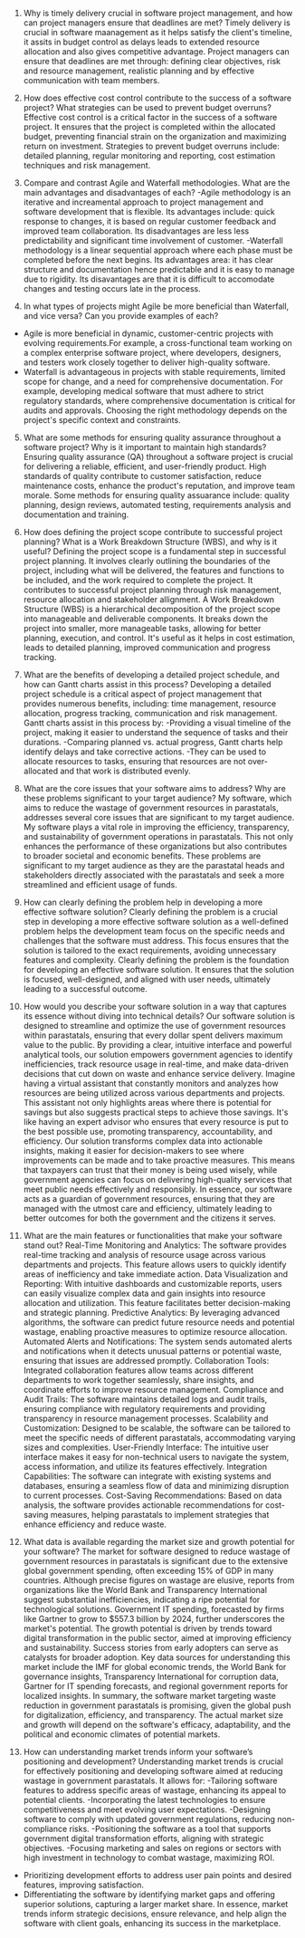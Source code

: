 1. Why is timely delivery crucial in software project management, and how can project managers ensure that deadlines are met?
 Timely delivery is crucial in software maanagement as it helps satisfy the client's timeline, it assits in budget control as delays leads to extended resource allocation and also gives competitive advantage. Project managers can ensure that deadlines are met through: defining clear objectives, risk and resource management, realistic planning and by effective communication with team members.
 
2. How does effective cost control contribute to the success of a software project? What strategies can be used to prevent budget overruns?
 Effective cost control is a critical factor in the success of a software project. It ensures that the project is completed within the allocated budget, preventing financial strain on the organization and maximizing return on investment.
 Strategies to prevent budget overruns include: detailed planning, regular monitoring and reporting, cost estimation techniques and risk management.
 
3. Compare and contrast Agile and Waterfall methodologies. What are the main advantages and disadvantages of each?
 -Agile methodology is an iterative and increamental approach to project management and software development that is flexible. Its advantages include: quick response to changes, it is based on regular customer feedback and improved team collaboration. Its disadvantages are less less predictability and significant time involvement of customer.
 -Waterfall methodology is a linear sequential approach where each phase must be completed before the next begins. Its advantages area: it has clear structure and documentation hence predictable and it is easy to manage due to rigidity. Its disavantages are that it is difficult to accomodate changes and testing occurs late in the process.

4. In what types of projects might Agile be more beneficial than Waterfall, and vice versa? Can you provide examples of each?
- Agile is more beneficial in dynamic, customer-centric projects with evolving requirements.For example, a cross-functional team working on a complex enterprise software project, where developers, designers, and testers work closely together to deliver high-quality software.
- Waterfall is advantageous in projects with stable requirements, limited scope for change, and a need for comprehensive documentation. For example, developing medical software that must adhere to strict regulatory standards, where comprehensive documentation is critical for audits and approvals.
Choosing the right methodology depends on the project's specific context and constraints.
  
5. What are some methods for ensuring quality assurance throughout a software project? Why is it important to maintain high standards?
Ensuring quality assurance (QA) throughout a software project is crucial for delivering a reliable, efficient, and user-friendly product. High standards of quality contribute to customer satisfaction, reduce maintenance costs, enhance the product's reputation, and improve team morale. Some methods for ensuring quality assuarance include:
quality planning, design reviews, automated testing, requirements analysis and documentation and training.
 
6. How does defining the project scope contribute to successful project planning? What is a Work Breakdown Structure (WBS), and why is it useful?
Defining the project scope is a fundamental step in successful project planning. It involves clearly outlining the boundaries of the project, including what will be delivered, the features and functions to be included, and the work required to complete the project. It contributes to successful project planning through risk management, resource allocation and stakeholder allignment.
A Work Breakdown Structure (WBS) is a hierarchical decomposition of the project scope into manageable and deliverable components. It breaks down the project into smaller, more manageable tasks, allowing for better planning, execution, and control. It's useful as it helps in cost estimation, leads to detailed planning, improved communication and progress tracking.
 
7. What are the benefits of developing a detailed project schedule, and how can Gantt charts assist in this process?
Developing a detailed project schedule is a critical aspect of project management that provides numerous benefits, including: time management, resource allocation, progress tracking, communication and risk management.
Gantt charts assist in this process by:
-Providing a visual timeline of the project, making it easier to understand the sequence of tasks and their durations.
-Comparing planned vs. actual progress, Gantt charts help identify delays and take corrective actions.
-They can be used to allocate resources to tasks, ensuring that resources are not over-allocated and that work is distributed evenly.
 
8. What are the core issues that your software aims to address? Why are these problems significant to your target audience?
 My software, which aims to reduce the wastage of government resources in parastatals, addresses several core issues that are significant to my target audience.
 My software plays a vital role in improving the efficiency, transparency, and sustainability of government operations in parastatals. This not only enhances the performance of these organizations but also contributes to broader societal and economic benefits. These problems are significant to my target audience as they are the parastatal heads and stakeholders directly associated with the parastatals and seek a more streamlined and efficient usage of funds.
 
9. How can clearly defining the problem help in developing a more effective software solution?
Clearly defining the problem is a crucial step in developing a more effective software solution as a well-defined problem helps the development team focus on the specific needs and challenges that the software must address. This focus ensures that the solution is tailored to the exact requirements, avoiding unnecessary features and complexity. Clearly defining the problem is the foundation for developing an effective software solution. It ensures that the solution is focused, well-designed, and aligned with user needs, ultimately leading to a successful outcome.
 
10. How would you describe your software solution in a way that captures its essence without diving into technical details?
Our software solution is designed to streamline and optimize the use of government resources within parastatals, ensuring that every dollar spent delivers maximum value to the public. By providing a clear, intuitive interface and powerful analytical tools, our solution empowers government agencies to identify inefficiencies, track resource usage in real-time, and make data-driven decisions that cut down on waste and enhance service delivery.
Imagine having a virtual assistant that constantly monitors and analyzes how resources are being utilized across various departments and projects. This assistant not only highlights areas where there is potential for savings but also suggests practical steps to achieve those savings. It's like having an expert advisor who ensures that every resource is put to the best possible use, promoting transparency, accountability, and efficiency.
Our solution transforms complex data into actionable insights, making it easier for decision-makers to see where improvements can be made and to take proactive measures. This means that taxpayers can trust that their money is being used wisely, while government agencies can focus on delivering high-quality services that meet public needs effectively and responsibly.
In essence, our software acts as a guardian of government resources, ensuring that they are managed with the utmost care and efficiency, ultimately leading to better outcomes for both the government and the citizens it serves.
 
11. What are the main features or functionalities that make your software stand out?
Real-Time Monitoring and Analytics: The software provides real-time tracking and analysis of resource usage across various departments and projects. This feature allows users to quickly identify areas of inefficiency and take immediate action.
Data Visualization and Reporting: With intuitive dashboards and customizable reports, users can easily visualize complex data and gain insights into resource allocation and utilization. This feature facilitates better decision-making and strategic planning.
Predictive Analytics: By leveraging advanced algorithms, the software can predict future resource needs and potential wastage, enabling proactive measures to optimize resource allocation.
Automated Alerts and Notifications: The system sends automated alerts and notifications when it detects unusual patterns or potential waste, ensuring that issues are addressed promptly.
Collaboration Tools: Integrated collaboration features allow teams across different departments to work together seamlessly, share insights, and coordinate efforts to improve resource management.
Compliance and Audit Trails: The software maintains detailed logs and audit trails, ensuring compliance with regulatory requirements and providing transparency in resource management processes.
Scalability and Customization: Designed to be scalable, the software can be tailored to meet the specific needs of different parastatals, accommodating varying sizes and complexities.
User-Friendly Interface: The intuitive user interface makes it easy for non-technical users to navigate the system, access information, and utilize its features effectively.
Integration Capabilities: The software can integrate with existing systems and databases, ensuring a seamless flow of data and minimizing disruption to current processes.
Cost-Saving Recommendations: Based on data analysis, the software provides actionable recommendations for cost-saving measures, helping parastatals to implement strategies that enhance efficiency and reduce waste.

 
12. What data is available regarding the market size and growth potential for your software?
The market for software designed to reduce wastage of government resources in parastatals is significant due to the extensive global government spending, often exceeding 15% of GDP in many countries. Although precise figures on wastage are elusive, reports from organizations like the World Bank and Transparency International suggest substantial inefficiencies, indicating a ripe potential for technological solutions. Government IT spending, forecasted by firms like Gartner to grow to $557.3 billion by 2024, further underscores the market's potential.
The growth potential is driven by trends toward digital transformation in the public sector, aimed at improving efficiency and sustainability. Success stories from early adopters can serve as catalysts for broader adoption. Key data sources for understanding this market include the IMF for global economic trends, the World Bank for governance insights, Transparency International for corruption data, Gartner for IT spending forecasts, and regional government reports for localized insights.
In summary, the software market targeting waste reduction in government parastatals is promising, given the global push for digitalization, efficiency, and transparency. The actual market size and growth will depend on the software's efficacy, adaptability, and the political and economic climates of potential markets.
 
13. How can understanding market trends inform your software’s positioning and development?
Understanding market trends is crucial for effectively positioning and developing software aimed at reducing wastage in government parastatals. It allows for:
-Tailoring software features to address specific areas of wastage, enhancing its appeal to potential clients.
-Incorporating the latest technologies to ensure competitiveness and meet evolving user expectations.
-Designing software to comply with updated government regulations, reducing non-compliance risks.
-Positioning the software as a tool that supports government digital transformation efforts, aligning with strategic objectives.
-Focusing marketing and sales on regions or sectors with high investment in technology to combat wastage, maximizing ROI.
- Prioritizing development efforts to address user pain points and desired features, improving satisfaction.
- Differentiating the software by identifying market gaps and offering superior solutions, capturing a larger market share.
In essence, market trends inform strategic decisions, ensure relevance, and help align the software with client goals, enhancing its success in the marketplace. 
